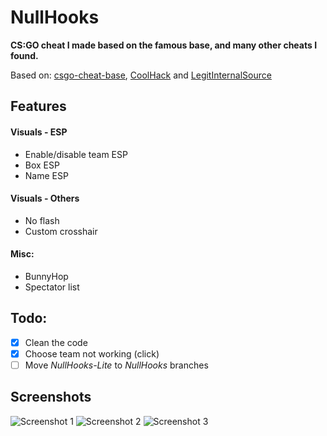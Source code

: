 # NullHooks
**CS:GO cheat I made based on the famous base, and many other cheats I found.**

Based on: [csgo-cheat-base](https://github.com/designer1337/csgo-cheat-base/), [CoolHack](https://github.com/StrafeTool/CoolHack) and [LegitInternalSource](https://github.com/clem45/LegitInternalSource)

## Features
#### Visuals - ESP
- Enable/disable team ESP
- Box ESP
- Name ESP
<!-- 
- Health ESP
- Line
- C4 ESP
-->

#### Visuals - Others
- No flash
- Custom crosshair

#### Misc:
- BunnyHop
- Spectator list

## Todo:
- [X] Clean the code
- [X] Choose team not working (click)
- [ ] Move *NullHooks-Lite* to *NullHooks* branches

## Screenshots
![Screenshot 1](screenshots/screenshot1.jpg)
![Screenshot 2](screenshots/screenshot2.jpg)
![Screenshot 3](screenshots/screenshot3.jpg)
